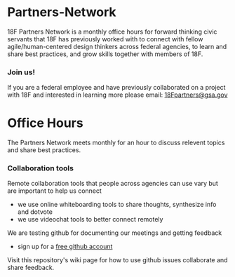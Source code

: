 # Partners-Network

18F Partners Network is a monthly office hours for forward thinking civic servants that 18F has previously worked with to connect with fellow agile/human-centered design thinkers across federal agencies, to learn and share best practices, and grow skills together with members of 18F. 

### Join us!
If you are a federal employee and have previously collaborated on a project with 18F and interested in learning more please email: 18Fpartners@gsa.gov 

# Office Hours
The Partners Network meets monthly for an hour to discuss relevent topics and share best practices.

### Collaboration tools
Remote collaboration tools that people across agencies can use vary but are important to help us connect
- we use online whiteboarding tools to share thoughts, synthesize info and dotvote 
- we use videochat tools to better connect remotely

We are testing github for documenting our meetings and getting feedback
- sign up for a [free github account](https://github.com/join) 

Visit this repository's wiki page for how to use github issues collaborate and share feedback. 

